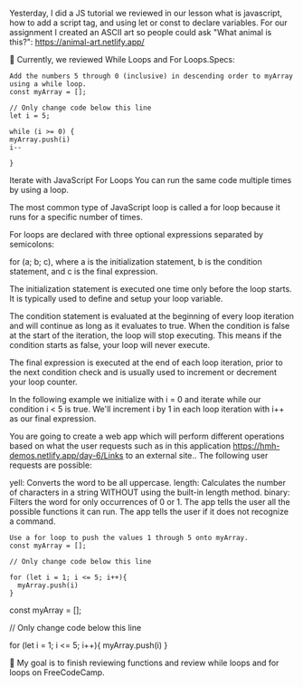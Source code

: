 Yesterday, I did a JS tutorial we reviewed in our lesson what is javascript, how to add a script tag, and using let or const to declare variables. For our assignment I created an ASCII art so people could ask "What animal is this?": https://animal-art.netlify.app/

📖 Currently, we reviewed While Loops and For Loops.Specs:
```
Add the numbers 5 through 0 (inclusive) in descending order to myArray using a while loop.
const myArray = [];

// Only change code below this line
let i = 5;

while (i >= 0) {
myArray.push(i)
i--

}
```
Iterate with JavaScript For Loops
You can run the same code multiple times by using a loop.

The most common type of JavaScript loop is called a for loop because it runs for a specific number of times.

For loops are declared with three optional expressions separated by semicolons:

for (a; b; c), where a is the initialization statement, b is the condition statement, and c is the final expression.

The initialization statement is executed one time only before the loop starts. It is typically used to define and setup your loop variable.

The condition statement is evaluated at the beginning of every loop iteration and will continue as long as it evaluates to true. When the condition is false at the start of the iteration, the loop will stop executing. This means if the condition starts as false, your loop will never execute.

The final expression is executed at the end of each loop iteration, prior to the next condition check and is usually used to increment or decrement your loop counter.

In the following example we initialize with i = 0 and iterate while our condition i < 5 is true. We'll increment i by 1 in each loop iteration with i++ as our final expression.

You are going to create a web app which will perform different operations based on what the user requests such as in this application https://hmh-demos.netlify.app/day-6/Links to an external site.. The following user requests are possible:

yell: Converts the word to be all uppercase.
length: Calculates the number of characters in a string WITHOUT using the built-in length method.
binary: Filters the word for only occurrences of 0 or 1.
The app tells the user all the possible functions it can run.
The app tells the user if it does not recognize a command.
```
Use a for loop to push the values 1 through 5 onto myArray.
const myArray = [];

// Only change code below this line

for (let i = 1; i <= 5; i++){
  myArray.push(i)
}
```
const myArray = [];

// Only change code below this line

for (let i = 1; i <= 5; i++){
  myArray.push(i)
}[
](https://loops-hack-my-head.netlify.app/)

🎯 My goal is to finish reviewing functions and review while loops and for loops on FreeCodeCamp.
